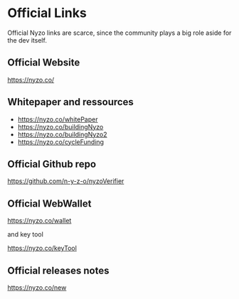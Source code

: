 # Official Links

Official Nyzo links are scarce, since the community plays a big role aside for the dev itself.

## Official Website

https://nyzo.co/

## Whitepaper and ressources

- https://nyzo.co/whitePaper  
- https://nyzo.co/buildingNyzo  
- https://nyzo.co/buildingNyzo2
- https://nyzo.co/cycleFunding

## Official Github repo

https://github.com/n-y-z-o/nyzoVerifier

## Official WebWallet

https://nyzo.co/wallet

and key tool

https://nyzo.co/keyTool

## Official releases notes

https://nyzo.co/new
